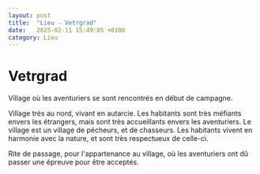 ```yaml
---
layout: post
title:  "Lieu - Vetrgrad"
date:   2025-02-11 15:49:05 +0100
category: Lieu
---
```


# Vetrgrad
Village où les aventuriers se sont rencontrés en début de campagne.

Village très au nord, vivant en autarcie. Les habitants sont très méfiants envers les étrangers, mais sont très accueillants envers les aventuriers.
Le village est un village de pécheurs, et de chasseurs. Les habitants vivent en harmonie avec la nature, et sont très respectueux de celle-ci.

Rite de passage, pour l'appartenance au village, où les aventuriers ont dû passer une épreuve pour être acceptés.